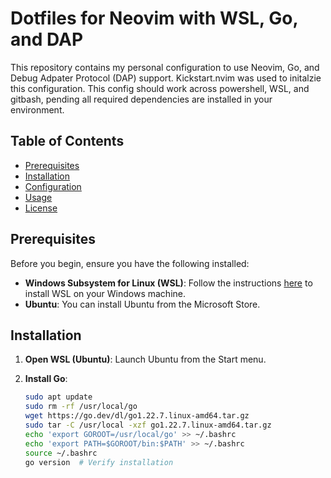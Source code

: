 # Dotfiles for Neovim with WSL, Go, and DAP

This repository contains my personal configuration to use Neovim, Go, and Debug Adpater Protocol (DAP) support.
Kickstart.nvim was used to initalzie this configuration. 
This config should work across powershell, WSL, and gitbash, pending all required dependencies are installed in your environment. 

## Table of Contents

- [Prerequisites](#prerequisites)
- [Installation](#installation)
- [Configuration](#configuration)
- [Usage](#usage)
- [License](#license)

## Prerequisites

Before you begin, ensure you have the following installed:

- **Windows Subsystem for Linux (WSL)**: Follow the instructions [here](https://docs.microsoft.com/en-us/windows/wsl/install) to install WSL on your Windows machine.
- **Ubuntu**: You can install Ubuntu from the Microsoft Store.

## Installation

1. **Open WSL (Ubuntu)**:
   Launch Ubuntu from the Start menu.

2. **Install Go**:
   ```bash
   sudo apt update
   sudo rm -rf /usr/local/go
   wget https://go.dev/dl/go1.22.7.linux-amd64.tar.gz
   sudo tar -C /usr/local -xzf go1.22.7.linux-amd64.tar.gz
   echo 'export GOROOT=/usr/local/go' >> ~/.bashrc
   echo 'export PATH=$GOROOT/bin:$PATH' >> ~/.bashrc
   source ~/.bashrc
   go version  # Verify installation
